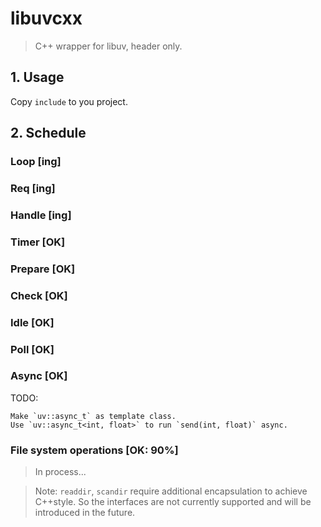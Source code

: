 # libuvcxx

> C++ wrapper for libuv, header only.

## 1. Usage

Copy `include` to you project.

## 2. Schedule

### Loop [ing]

### Req [ing]
### Handle [ing]

### Timer [OK]
### Prepare [OK]
### Check [OK]
### Idle [OK]
### Poll [OK]

### Async [OK]

TODO:
```
Make `uv::async_t` as template class.
Use `uv::async_t<int, float>` to run `send(int, float)` async.
```

### File system operations [OK: 90%]

> In process...

> Note: `readdir`, `scandir` require additional encapsulation to achieve C++style.
>     So the interfaces are not currently supported and will be introduced in the future.
